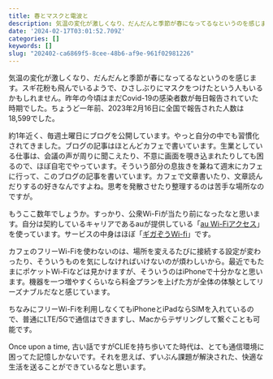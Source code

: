 ```yaml
---
title: 春とマスクと電波と
description: 気温の変化が激しくなり、だんだんと季節が春になってるなというのを感じます。スギ花粉も飛んでいるようで、ひさしぶりにマスクをつけたという人もいるかもしれません。
date: '2024-02-17T03:01:52.709Z'
categories: []
keywords: []
slug: "202402-ca6869f5-8cee-48b6-af9e-961f02981226"
---
```

気温の変化が激しくなり、だんだんと季節が春になってるなというのを感じます。スギ花粉も飛んでいるようで、ひさしぶりにマスクをつけたという人もいるかもしれません。昨年の今頃はまだCovid-19の感染者数が毎日報告されていた時期でした。ちょうど一年前、2023年2月16日に全国で報告された人数は18,599でした。

約1年近く、毎週土曜日にブログを公開しています。やっと自分の中でも習慣化されてきました。ブログの記事はほとんどカフェで書いています。生業としている仕事は、会議の声が周りに聞こえたり、不意に画面を覗き込まれたりしても困るので、ほぼ自宅でやっています。そういう部分の息抜きを兼ねて週末にカフェに行って、このブログの記事を書いています。カフェで文章書いたり、文章読んだりするの好きなんですよね。思考を発散させたり整理するのは苦手な場所なのですが。

もうここ数年でしょうか。すっかり、公衆Wi-Fiが当たり前になったなと思います。自分は契約しているキャリアであるauが提供している「[au Wi-Fiアクセス](https://au.wi2.ne.jp/smartpass/)」を使っています。サービスの中身はほぼ「[ギガぞうWi-fi](https://wi2.co.jp/personal/gigazo/)」です。

カフェのフリーWi-Fiを使わないのは、場所を変えるたびに接続する設定が変わったり、そういうものを気にしなければいけないのが煩わしいから。最近でもたまにポケットWi-Fiなどは見かけますが、そういうのはiPhoneで十分かなと思います。機器を一つ増やすくらいなら料金プランを上げた方が全体の体験としてリーズナブルだなと感じています。

ちなみにフリーWi-Fiを利用しなくてもiPhoneとiPadならSIMを入れているので、普通にLTE/5Gで通信はできますし、Macからテザリングして繋ぐことも可能です。

Once upon a time, 古い話ですがCLIEを持ち歩いてた時代は、とても通信環境に困ってた記憶しかないです。それを思えば、ずいぶん課題が解決された、快適な生活を送ることができているなと思います。
